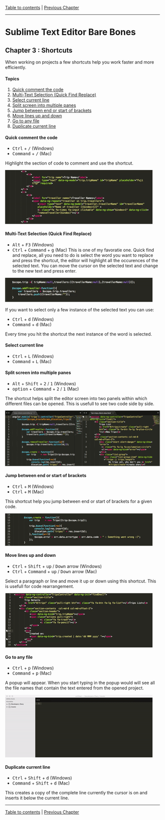 [Table to contents](README.md) | [Previous Chapter](Ch2.md)

---
# Sublime Text Editor Bare Bones
## Chapter 3 : Shortcuts
When working on projects a few shortcuts help you work faster and more efficiently.

#### Topics
1. [Quick comment the code](quick-comment-the-code)
2. [Multi-Text Selection (Quick Find Replace)](multi-text-selection-quick-find-replace)
3. [Select current line](select-current-line)
4. [Split screen into multiple panes](split-screen-into-multiple-panes)
5. [Jump between end or start of brackets](jump-between-end-or-start-of-brackets)
6. [Move lines up and down](move-lines-up-and-down)
7. [Go to any file](go-to-any-file)
8. [Duplicate current line](duplicate-current-line)

#### Quick comment the code
* <kbd>Ctrl</kbd> + <kbd>/</kbd> (Windows)
* <kbd>Command</kbd> + <kbd>/</kbd> (Mac)

Highlight the section of code to comment and use the shortcut.

<img src="./images/comment.gif" alt="Quick comment the code">

#### Multi-Text Selection (Quick Find Replace)
* <kbd>Alt</kbd> + <kbd>F3</kbd> (Windows)
* <kbd>Ctrl</kbd> + <kbd>Command</kbd> + <kbd>g</kbd> (Mac)
This is one of my favoratie one. Quick find and replace, all you need to do is select the word you want to replace and press the shortcut, the editor will highlight all the occurences of the selected text. You can move the cursor on the selected text and change to the new text and press enter.

<img src="./images/replace.gif" alt="Quick Find Replace">

If you want to select only a few instance of the selected text you can use:
* <kbd>Ctrl</kbd> + <kbd>d</kbd> (Windows)
* <kbd>Command</kbd> + <kbd>d</kbd> (Mac)

Every time you hit the shortcut the next instance of the word is selected.

#### Select current line
* <kbd>Ctrl</kbd> + <kbd>L</kbd> (Windows)
* <kbd>Command</kbd> + <kbd>L</kbd> (Mac)

#### Split screen into multiple panes
* <kbd>Alt</kbd> + <kbd>Shift</kbd> + <kbd>2</kbd> / <kbd>1</kbd> (Windows)
* <kbd>option</kbd> + <kbd>Command</kbd> + <kbd>2</kbd> / <kbd>1</kbd> (Mac)

The shortcut helps split the editor screen into two panels within which different files can be opened. This is usefull to see two code side by side.

<img src="./images/screen-split.png" alt="Split screen into multiple panes">
 
#### Jump between end or start of brackets
* <kbd>Ctrl</kbd> + <kbd>M</kbd> (Windows)
* <kbd>Ctrl</kbd> + <kbd>M</kbd> (Mac)

This shortcut help you jump between end or start of brackets for a given code.

<img src="./images/jump-brackets.gif" alt="Jump between end or start of brackets">

#### Move lines up and down
* <kbd>Ctrl</kbd> + <kbd>Shift</kbd> + <kbd>up</kbd> / <kbd>Down</kbd> arrow (Windows)
* <kbd>Ctrl</kbd> + <kbd>Command</kbd> + <kbd>up</kbd> / <kbd>Down</kbd> arrow (Mac)

Select a paragraph or line and move it up or down using this shortcut. This is usefull for code rearrangement.

<img src="./images/move.gif" alt="Move lines up and down">

#### Go to any file
* <kbd>Ctrl</kbd> + <kbd>p</kbd> (Windows)
* <kbd>Command</kbd> + <kbd>p</kbd> (Mac)

A popup will appear. When you start typing in the popup would will see all the file names that contain the text entered from the opened project.

<img src="./images/go-to-file.gif" alt="Go to any file">

#### Duplicate current line
* <kbd>Ctrl</kbd> + <kbd>Shift</kbd> + <kbd>d</kbd> (Windows)
* <kbd>Command</kbd> + <kbd>Shift</kbd> + <kbd>d</kbd> (Mac)

This creates a copy of the complete line currently the cursor is on and inserts it below the current line.

---

[Table to contents](README.md) | [Previous Chapter](Ch2.md)